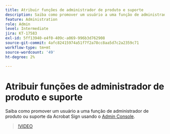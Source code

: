 ```yaml
---
title: Atribuir funções de administrador de produto e suporte
description: Saiba como promover um usuário a uma função de administrador de produto ou suporte da Acrobat Sign usando o Admin Console
feature: Administration
role: Admin
level: Intermediate
jira: KT-17583
exl-id: 5ff13940-e4f0-409c-a069-996b3d762908
source-git-commit: 4afc82415974a51f7f2a78cc8aa5d7c2a2359c71
workflow-type: tm+mt
source-wordcount: '49'
ht-degree: 2%

---
```


# Atribuir funções de administrador de produto e suporte

Saiba como promover um usuário a uma função de administrador de produto ou suporte da Acrobat Sign usando o [Admin Console](https://adminconsole.adobe.com/br/).

>[!VIDEO](https://video.tv.adobe.com/v/3453157?quality=12&learn=on&hidetitle=true)
